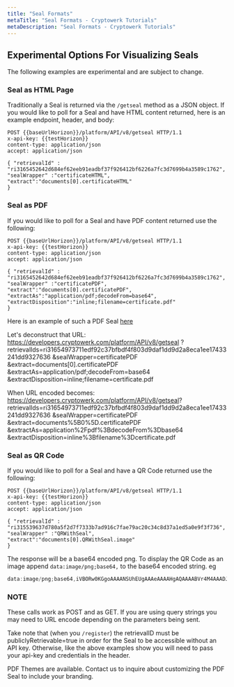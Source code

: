 ```yaml
---
title: "Seal Formats"
metaTitle: "Seal Formats - Cryptowerk Tutorials"
metaDescription: "Seal Formats - Cryptowerk Tutorials"
---
```


## Experimental Options For Visualizing Seals

The following examples are experimental and are subject to change.

### Seal as HTML Page

Traditionally a Seal is returned via the `/getseal` method as a JSON object. If you would like to poll for a Seal and have HTML content returned, here is an example endpoint, header, and body:
```
POST {{baseUrlHorizon}}/platform/API/v8/getseal HTTP/1.1
x-api-key: {{testHorizon}}
content-type: application/json
accept: application/json

{ "retrievalId" : "ri3165452642d684ef62eeb91eadbf37f926412bf6226a7fc3d7699b4a3589c1762",
"sealWrapper" :"certificateHTML", 
"extract":"documents[0].certificateHTML"
}
```
### Seal as PDF

If you would like to poll for a Seal and have PDF content returned use the following:
```
POST {{baseUrlHorizon}}/platform/API/v8/getseal HTTP/1.1
x-api-key: {{testHorizon}}
content-type: application/json
accept: application/json

{ "retrievalId" : "ri3165452642d684ef62eeb91eadbf37f926412bf6226a7fc3d7699b4a3589c1762",
"sealWrapper" :"certificatePDF", 
"extract":"documents[0].certificatePDF",
"extractAs":"application/pdf;decodeFrom=base64",
"extractDisposition":"inline;filename=certificate.pdf"
}
```
Here is an example of such a PDF Seal 
[here](https://developers.cryptowerk.com/platform/API/v8/getseal?retrievalIds=ri31654973711edf92c37bfbdf4f803d9daf1dd9d2a8eca1ee17433241dd9327636&sealWrapper=certificatePDF&extract=documents%5B0%5D.certificatePDF&extractAs=application%2Fpdf%3BdecodeFrom%3Dbase64&extractDisposition=inline%3Bfilename%3Dcertificate.pdf)

Let's deconstruct that URL:
https://developers.cryptowerk.com/platform/API/v8/getseal
?retrievalIds=ri31654973711edf92c37bfbdf4f803d9daf1dd9d2a8eca1ee17433241dd9327636
&sealWrapper=certificatePDF
&extract=documents[0].certificatePDF 
&extractAs=application/pdf;decodeFrom=base64
&extractDisposition=inline;filename=certificate.pdf

When URL encoded becomes:
https://developers.cryptowerk.com/platform/API/v8/getseal?
retrievalIds=ri31654973711edf92c37bfbdf4f803d9daf1dd9d2a8eca1ee17433241dd9327636
&sealWrapper=certificatePDF
&extract=documents%5B0%5D.certificatePDF
&extractAs=application%2Fpdf%3BdecodeFrom%3Dbase64
&extractDisposition=inline%3Bfilename%3Dcertificate.pdf

### Seal as QR Code

If you would like to poll for a Seal and have a QR Code returned use the following:
```
POST {{baseUrlHorizon}}/platform/API/v8/getseal HTTP/1.1
x-api-key: {{testHorizon}}
content-type: application/json
accept: application/json

{ "retrievalId" : "ri315539637d780a5f2d7f7333b7ad916c7fae79ac20c34c8d37a1ed5a0e9f3f736",
"sealWrapper" :"QRWithSeal", 
"extract":"documents[0].QRWithSeal.image"
}
```
The response will be a base64 encoded png. To display the QR Code as an image append `data:image/png;base64,` to the base64 encoded string. eg
```javascript
data:image/png;base64,iVBORw0KGgoAAAANSUhEUgAAAeAAAAHgAQAAAABVr4M4AAADJ0lEQVR4Xu2UTa7cMAyDc4Pc/5a5QRr+yJl5XRRuFwU....
```

### NOTE
These calls work as POST and as GET. If you are using query strings you may need to URL encode depending on the parameters being sent.

Take note that (when you `/register`) the retrievalID must be publiclyRetrievable=true in order for the Seal to be accessible without an API key. Otherwise, like the above examples show you will need to pass your api-key and credentials in the header.

PDF Themes are available. Contact us to inquire about customizing the PDF Seal to include your branding.
